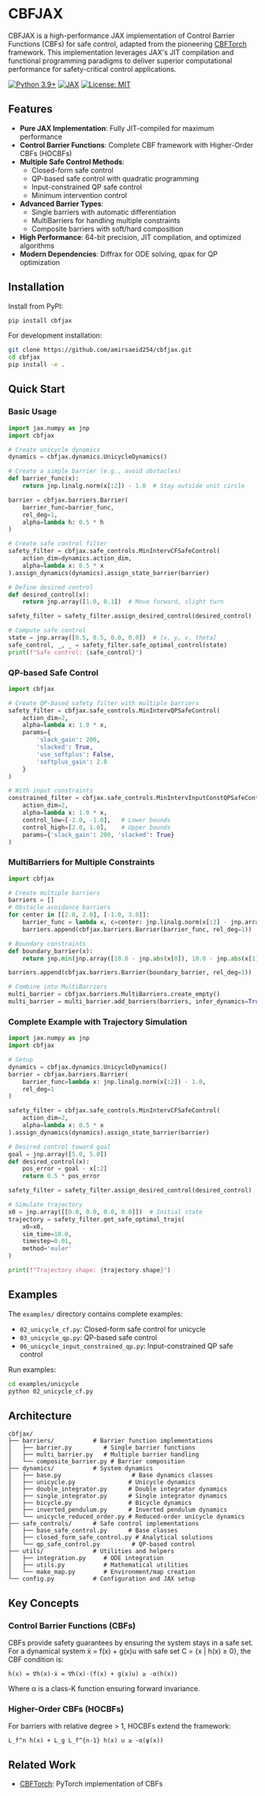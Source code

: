 # CBFJAX

CBFJAX is a high-performance JAX implementation of Control Barrier Functions (CBFs) for safe control, adapted from the pioneering [CBFTorch](https://github.com/pedramrabiee/cbftorch) framework. This implementation leverages JAX's JIT compilation and functional programming paradigms to deliver superior computational performance for safety-critical control applications.

[![Python 3.9+](https://img.shields.io/badge/python-3.9+-blue.svg)](https://www.python.org/downloads/)
[![JAX](https://img.shields.io/badge/JAX-0.4.20+-orange.svg)](https://jax.readthedocs.io/)
[![License: MIT](https://img.shields.io/badge/License-MIT-yellow.svg)](https://opensource.org/licenses/MIT)

## Features

- **Pure JAX Implementation**: Fully JIT-compiled for maximum performance
- **Control Barrier Functions**: Complete CBF framework with Higher-Order CBFs (HOCBFs)
- **Multiple Safe Control Methods**:
  - Closed-form safe control
  - QP-based safe control with quadratic programming
  - Input-constrained QP safe control
  - Minimum intervention control
- **Advanced Barrier Types**:
  - Single barriers with automatic differentiation
  - MultiBarriers for handling multiple constraints
  - Composite barriers with soft/hard composition
- **High Performance**: 64-bit precision, JIT compilation, and optimized algorithms
- **Modern Dependencies**: Diffrax for ODE solving, qpax for QP optimization

## Installation

Install from PyPI:
```bash
pip install cbfjax
```

For development installation:
```bash
git clone https://github.com/amirsaeid254/cbfjax.git
cd cbfjax
pip install -e .
```

## Quick Start

### Basic Usage

```python
import jax.numpy as jnp
import cbfjax

# Create unicycle dynamics
dynamics = cbfjax.dynamics.UnicycleDynamics()

# Create a simple barrier (e.g., avoid obstacles)
def barrier_func(x):
    return jnp.linalg.norm(x[:2]) - 1.0  # Stay outside unit circle

barrier = cbfjax.barriers.Barrier(
    barrier_func=barrier_func,
    rel_deg=1,
    alpha=lambda h: 0.5 * h
)

# Create safe control filter
safety_filter = cbfjax.safe_controls.MinIntervCFSafeControl(
    action_dim=dynamics.action_dim,
    alpha=lambda x: 0.5 * x
).assign_dynamics(dynamics).assign_state_barrier(barrier)

# Define desired control
def desired_control(x):
    return jnp.array([1.0, 0.1])  # Move forward, slight turn

safety_filter = safety_filter.assign_desired_control(desired_control)

# Compute safe control
state = jnp.array([0.5, 0.5, 0.0, 0.0])  # [x, y, v, theta]
safe_control, _, _ = safety_filter.safe_optimal_control(state)
print(f"Safe control: {safe_control}")
```

### QP-based Safe Control

```python
import cbfjax

# Create QP-based safety filter with multiple barriers
safety_filter = cbfjax.safe_controls.MinIntervQPSafeControl(
    action_dim=2,
    alpha=lambda x: 1.0 * x,
    params={
        'slack_gain': 200,
        'slacked': True,
        'use_softplus': False,
        'softplus_gain': 2.0
    }
)

# With input constraints
constrained_filter = cbfjax.safe_controls.MinIntervInputConstQPSafeControl(
    action_dim=2,
    alpha=lambda x: 1.0 * x,
    control_low=[-2.0, -1.0],   # Lower bounds
    control_high=[2.0, 1.0],    # Upper bounds
    params={'slack_gain': 200, 'slacked': True}
)
```

### MultiBarriers for Multiple Constraints

```python
import cbfjax

# Create multiple barriers
barriers = []
# Obstacle avoidance barriers
for center in [[2.0, 2.0], [-1.0, 3.0]]:
    barrier_func = lambda x, c=center: jnp.linalg.norm(x[:2] - jnp.array(c)) - 0.5
    barriers.append(cbfjax.barriers.Barrier(barrier_func, rel_deg=1))

# Boundary constraints
def boundary_barrier(x):
    return jnp.min(jnp.array([10.0 - jnp.abs(x[0]), 10.0 - jnp.abs(x[1])]))

barriers.append(cbfjax.barriers.Barrier(boundary_barrier, rel_deg=1))

# Combine into MultiBarriers
multi_barrier = cbfjax.barriers.MultiBarriers.create_empty()
multi_barrier = multi_barrier.add_barriers(barriers, infer_dynamics=True)
```

### Complete Example with Trajectory Simulation

```python
import jax.numpy as jnp
import cbfjax

# Setup
dynamics = cbfjax.dynamics.UnicycleDynamics()
barrier = cbfjax.barriers.Barrier(
    barrier_func=lambda x: jnp.linalg.norm(x[:2]) - 1.0,
    rel_deg=1
)

safety_filter = cbfjax.safe_controls.MinIntervCFSafeControl(
    action_dim=2,
    alpha=lambda x: 0.5 * x
).assign_dynamics(dynamics).assign_state_barrier(barrier)

# Desired control toward goal
goal = jnp.array([5.0, 5.0])
def desired_control(x):
    pos_error = goal - x[:2]
    return 0.5 * pos_error

safety_filter = safety_filter.assign_desired_control(desired_control)

# Simulate trajectory
x0 = jnp.array([[0.0, 0.0, 0.0, 0.0]])  # Initial state
trajectory = safety_filter.get_safe_optimal_trajs(
    x0=x0,
    sim_time=10.0,
    timestep=0.01,
    method='euler'
)

print(f"Trajectory shape: {trajectory.shape}")
```

## Examples

The `examples/` directory contains complete examples:

- `02_unicycle_cf.py`: Closed-form safe control for unicycle
- `03_unicycle_qp.py`: QP-based safe control
- `06_unicycle_input_constrained_qp.py`: Input-constrained QP safe control

Run examples:
```bash
cd examples/unicycle
python 02_unicycle_cf.py
```

## Architecture

```
cbfjax/
├── barriers/           # Barrier function implementations
│   ├── barrier.py         # Single barrier functions
│   ├── multi_barrier.py   # Multiple barrier handling
│   └── composite_barrier.py # Barrier composition
├── dynamics/           # System dynamics
│   ├── base.py                    # Base dynamics classes
│   ├── unicycle.py               # Unicycle dynamics
│   ├── double_integrator.py      # Double integrator dynamics
│   ├── single_integrator.py      # Single integrator dynamics
│   ├── bicycle.py                # Bicycle dynamics
│   ├── inverted_pendulum.py      # Inverted pendulum dynamics
│   └── unicycle_reduced_order.py # Reduced-order unicycle dynamics
├── safe_controls/      # Safe control implementations
│   ├── base_safe_control.py      # Base classes
│   ├── closed_form_safe_control.py # Analytical solutions
│   └── qp_safe_control.py         # QP-based control
├── utils/              # Utilities and helpers
│   ├── integration.py     # ODE integration
│   ├── utils.py           # Mathematical utilities
│   └── make_map.py        # Environment/map creation
└── config.py           # Configuration and JAX setup
```

## Key Concepts

### Control Barrier Functions (CBFs)

CBFs provide safety guarantees by ensuring the system stays in a safe set. For a dynamical system ẋ = f(x) + g(x)u with safe set C = {x | h(x) ≥ 0}, the CBF condition is:

```
ḣ(x) = ∇h(x)·ẋ = ∇h(x)·(f(x) + g(x)u) ≥ -α(h(x))
```

Where α is a class-K function ensuring forward invariance.

### Higher-Order CBFs (HOCBFs)

For barriers with relative degree > 1, HOCBFs extend the framework:

```
L_f^n h(x) + L_g L_f^{n-1} h(x) u ≥ -α(ψ(x))
```

## Related Work

- [CBFTorch](https://github.com/pedramrabiee/cbftorch): PyTorch implementation of CBFs
